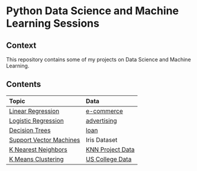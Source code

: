 # Python Data Science and Machine Learning Sessions

## Context

This repository contains some of my projects on Data Science and Machine Learning.

## Contents


| Topic    | Data  |
|:--------|:-------|
| [Linear Regression](https://github.com/ClaudioDavi/data-science/blob/master/project/Machine%20Learning/Linear%20Regression.ipynb) |[e-commerce](https://github.com/ClaudioDavi/data-science/blob/master/project/datasets/ecommerce)
| [Logistic Regression](https://github.com/ClaudioDavi/data-science/blob/master/project/machine_learning/Logistic_Regression.ipynb)|[advertising](https://github.com/ClaudioDavi/data-science/blob/master/project/datasets/advertising.csv)
| [Decision Trees](https://github.com/ClaudioDavi/data-science/blob/master/project/Machine%20Learning/Decision%20Trees%20and%20Random%20Forest.ipynb) |[loan](https://github.com/ClaudioDavi/data-science/blob/master/project/datasets/loan_data.csv)
| [Support Vector Machines](https://github.com/ClaudioDavi/data-science/blob/master/project/machine_learning/SupportVector_Machines.ipynb)|Iris Dataset|
| [K Nearest Neighbors](https://github.com/ClaudioDavi/data-science/blob/master/project/machine_learning/K_NearestNeighbors.ipynb)|[KNN Project Data](https://github.com/ClaudioDavi/data-science/blob/master/project/datasets/KNN_Project_Data)
| [K Means Clustering](https://github.com/ClaudioDavi/data-science/blob/master/project/machine_learning/K_Means_Clustering.ipynb) |[US College Data](https://github.com/ClaudioDavi/data-science/blob/master/project/datasets/college_data)|
